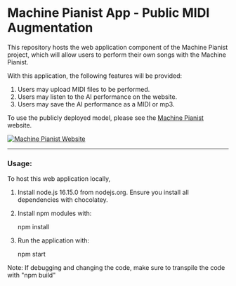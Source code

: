 # Machine Pianist App - Public MIDI Augmentation

This repository hosts the web application component of the Machine Pianist project, which will allow users to perform their own songs with the Machine Pianist. 

With this application, the following features will be provided:

1. Users may upload MIDI files to be performed. 
2. Users may listen to the AI performance on the website.
3. Users may save the AI performance as a MIDI or mp3.

To use the publicly deployed model, please see the [Machine Pianist](http://machinepianist.com/) website.

[![Machine Pianist Website](https://i.imgur.com/LGDfsGb.png "Machine Pianist Website")](http://machinepianist.com/)

---

### Usage:

To host this web application locally, 

1. Install node.js 16.15.0 from nodejs.org. Ensure you install all 
   dependencies with chocolatey. 

2. Install npm modules with:

   npm install

3. Run the application with:

   npm start

Note: If debugging and changing the code, make sure to transpile the
      code with "npm build"
